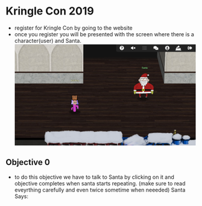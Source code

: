 # Kringle Con 2019
- register for Kringle Con by going to the website 
-  once you register you will be presented with the screen where there is a character(user) and Santa.
![Solution](objective-0.PNG)
## Objective 0
- to do this objective we have to talk to Santa by clicking on it and objective completes when santa starts repeating.
(make sure to read eveyrthing carefully and even twice sometime when neeeded) 
Santa Says:
